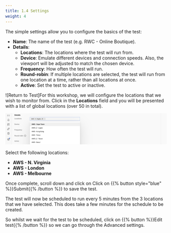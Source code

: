 ```yaml
---
title: 1.4 Settings
weight: 4
---
```


The simple settings allow you to configure the basics of the test:

- **Name**: The name of the test (e.g. RWC - Online Boutique).
- **Details**:
  - **Locations**: The locations where the test will run from.
  - **Device**: Emulate different devices and connection speeds. Also, the viewport will be adjusted to match the chosen device.
  - **Frequency**: How often the test will run.
  - **Round-robin**: If multiple locations are selected, the test will run from one location at a time, rather than all locations at once.
  - **Active**: Set the test to active or inactive.

![Return to Test]For this workshop, we will configure the locations that we wish to monitor from. Click in the **Locations** field and you will be presented with a list of global locations (over 50 in total).

![Global Locations](../_img/global-locations.png)

Select the following locations:

- **AWS - N. Virginia**
- **AWS - London**
- **AWS - Melbourne**

Once complete, scroll down and click on Click on {{% button style="blue" %}}Submit{{% /button %}} to save the test.

The test will now be scheduled to run every 5 minutes from the 3 locations that we have selected. This does take a few minutes for the schedule to be created.

So whilst we wait for the test to be scheduled, click on {{% button %}}Edit test{{% /button %}} so we can go through the Advanced settings.
